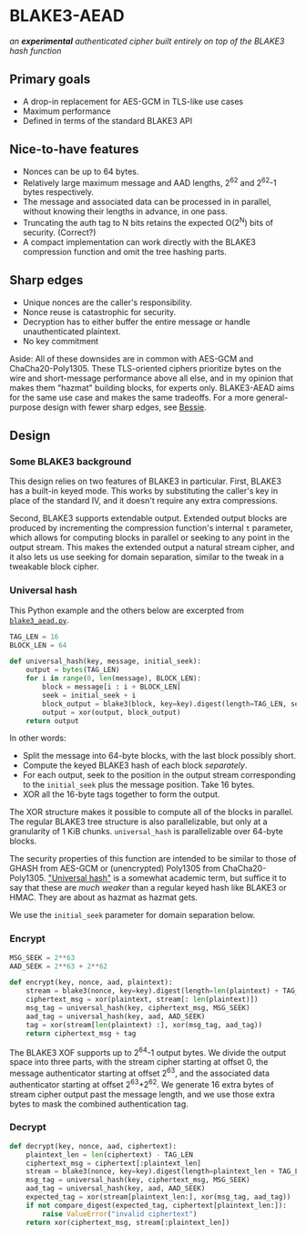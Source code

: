 # BLAKE3-AEAD

*an **experimental** authenticated cipher built entirely on top of the BLAKE3
hash function*

## Primary goals

- A drop-in replacement for AES-GCM in TLS-like use cases
- Maximum performance
- Defined in terms of the standard BLAKE3 API

## Nice-to-have features

- Nonces can be up to 64 bytes.
- Relatively large maximum message and AAD lengths, 2<sup>62</sup> and
  2<sup>62</sup>-1 bytes respectively.
- The message and associated data can be processed in in parallel, without
  knowing their lengths in advance, in one pass.
- Truncating the auth tag to N bits retains the expected O(2<sup>N</sup>) bits
  of security. (Correct?)
- A compact implementation can work directly with the BLAKE3 compression
  function and omit the tree hashing parts.

## Sharp edges

- Unique nonces are the caller's responsibility.
- Nonce reuse is catastrophic for security.
- Decryption has to either buffer the entire message or handle unauthenticated
  plaintext.
- No key commitment

Aside: All of these downsides are in common with AES-GCM and ChaCha20-Poly1305.
These TLS-oriented ciphers prioritize bytes on the wire and short-message
performance above all else, and in my opinion that makes them "hazmat" building
blocks, for experts only. BLAKE3-AEAD aims for the same use case and makes the
same tradeoffs. For a more general-purpose design with fewer sharp edges, see
[Bessie](https://github.com/oconnor663/bessie).

## Design

### Some BLAKE3 background

This design relies on two features of BLAKE3 in particular. First, BLAKE3 has a
built-in keyed mode. This works by substituting the caller's key in place of
the standard IV, and it doesn't require any extra compressions.

Second, BLAKE3 supports extendable output. Extended output blocks are produced
by incrementing the compression function's internal `t` parameter, which allows
for computing blocks in parallel or seeking to any point in the output stream.
This makes the extended output a natural stream cipher, and it also lets us use
seeking for domain separation, similar to the tweak in a tweakable block
cipher.

### Universal hash

This Python example and the others below are excerpted from
[`blake3_aead.py`](python/blake3_aead.py).

```python
TAG_LEN = 16
BLOCK_LEN = 64

def universal_hash(key, message, initial_seek):
    output = bytes(TAG_LEN)
    for i in range(0, len(message), BLOCK_LEN):
        block = message[i : i + BLOCK_LEN]
        seek = initial_seek + i
        block_output = blake3(block, key=key).digest(length=TAG_LEN, seek=seek)
        output = xor(output, block_output)
    return output
```

In other words:

- Split the message into 64-byte blocks, with the last block possibly short.
- Compute the keyed BLAKE3 hash of each block _separately_.
- For each output, seek to the position in the output stream corresponding to
  the `initial_seek` plus the message position. Take 16 bytes.
- XOR all the 16-byte tags together to form the output.

The XOR structure makes it possible to compute all of the blocks in parallel.
The regular BLAKE3 tree structure is also parallelizable, but only at a
granularity of 1 KiB chunks. `universal_hash` is parallelizable over 64-byte
blocks.

The security properties of this function are intended to be similar to those of
GHASH from AES-GCM or (unencrypted) Poly1305 from ChaCha20-Poly1305.
["Universal hash"](https://en.wikipedia.org/wiki/Universal_hashing) is a
somewhat academic term, but suffice it to say that these are _much weaker_ than
a regular keyed hash like BLAKE3 or HMAC. They are about as hazmat as hazmat
gets.

We use the `initial_seek` parameter for domain separation below.

### Encrypt

```python
MSG_SEEK = 2**63
AAD_SEEK = 2**63 + 2**62

def encrypt(key, nonce, aad, plaintext):
    stream = blake3(nonce, key=key).digest(length=len(plaintext) + TAG_LEN)
    ciphertext_msg = xor(plaintext, stream[: len(plaintext)])
    msg_tag = universal_hash(key, ciphertext_msg, MSG_SEEK)
    aad_tag = universal_hash(key, aad, AAD_SEEK)
    tag = xor(stream[len(plaintext) :], xor(msg_tag, aad_tag))
    return ciphertext_msg + tag
```

The BLAKE3 XOF supports up to 2<sup>64</sup>-1 output bytes. We divide the
output space into three parts, with the stream cipher starting at offset 0, the
message authenticator starting at offset 2<sup>63</sup>, and the associated
data authenticator starting at offset 2<sup>63</sup>+2<sup>62</sup>. We
generate 16 extra bytes of stream cipher output past the message length, and we
use those extra bytes to mask the combined authentication tag.

### Decrypt

```python
def decrypt(key, nonce, aad, ciphertext):
    plaintext_len = len(ciphertext) - TAG_LEN
    ciphertext_msg = ciphertext[:plaintext_len]
    stream = blake3(nonce, key=key).digest(length=plaintext_len + TAG_LEN)
    msg_tag = universal_hash(key, ciphertext_msg, MSG_SEEK)
    aad_tag = universal_hash(key, aad, AAD_SEEK)
    expected_tag = xor(stream[plaintext_len:], xor(msg_tag, aad_tag))
    if not compare_digest(expected_tag, ciphertext[plaintext_len:]):
        raise ValueError("invalid ciphertext")
    return xor(ciphertext_msg, stream[:plaintext_len])
```
